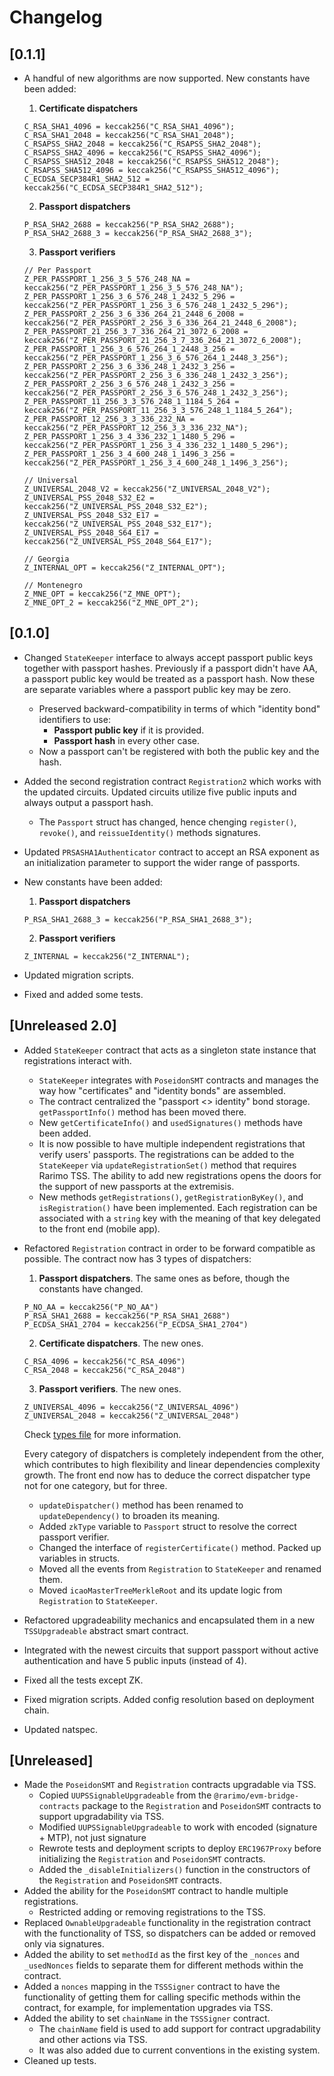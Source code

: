 # Changelog

## [0.1.1]

* A handful of new algorithms are now supported. New constants have been added:
    1. **Certificate dispatchers**

    ```solidity
    C_RSA_SHA1_4096 = keccak256("C_RSA_SHA1_4096");
    C_RSA_SHA1_2048 = keccak256("C_RSA_SHA1_2048");
    C_RSAPSS_SHA2_2048 = keccak256("C_RSAPSS_SHA2_2048");
    C_RSAPSS_SHA2_4096 = keccak256("C_RSAPSS_SHA2_4096");
    C_RSAPSS_SHA512_2048 = keccak256("C_RSAPSS_SHA512_2048");
    C_RSAPSS_SHA512_4096 = keccak256("C_RSAPSS_SHA512_4096");
    C_ECDSA_SECP384R1_SHA2_512 = keccak256("C_ECDSA_SECP384R1_SHA2_512");
    ```

    2. **Passport dispatchers**

    ```solidity
    P_RSA_SHA2_2688 = keccak256("P_RSA_SHA2_2688");
    P_RSA_SHA2_2688_3 = keccak256("P_RSA_SHA2_2688_3");
    ```

    3. **Passport verifiers**

    ```solidity
    // Per Passport
    Z_PER_PASSPORT_1_256_3_5_576_248_NA = keccak256("Z_PER_PASSPORT_1_256_3_5_576_248_NA");
    Z_PER_PASSPORT_1_256_3_6_576_248_1_2432_5_296 = keccak256("Z_PER_PASSPORT_1_256_3_6_576_248_1_2432_5_296");
    Z_PER_PASSPORT_2_256_3_6_336_264_21_2448_6_2008 = keccak256("Z_PER_PASSPORT_2_256_3_6_336_264_21_2448_6_2008");
    Z_PER_PASSPORT_21_256_3_7_336_264_21_3072_6_2008 = keccak256("Z_PER_PASSPORT_21_256_3_7_336_264_21_3072_6_2008");
    Z_PER_PASSPORT_1_256_3_6_576_264_1_2448_3_256 = keccak256("Z_PER_PASSPORT_1_256_3_6_576_264_1_2448_3_256");
    Z_PER_PASSPORT_2_256_3_6_336_248_1_2432_3_256 = keccak256("Z_PER_PASSPORT_2_256_3_6_336_248_1_2432_3_256");
    Z_PER_PASSPORT_2_256_3_6_576_248_1_2432_3_256 = keccak256("Z_PER_PASSPORT_2_256_3_6_576_248_1_2432_3_256");
    Z_PER_PASSPORT_11_256_3_3_576_248_1_1184_5_264 = keccak256("Z_PER_PASSPORT_11_256_3_3_576_248_1_1184_5_264");
    Z_PER_PASSPORT_12_256_3_3_336_232_NA = keccak256("Z_PER_PASSPORT_12_256_3_3_336_232_NA");
    Z_PER_PASSPORT_1_256_3_4_336_232_1_1480_5_296 = keccak256("Z_PER_PASSPORT_1_256_3_4_336_232_1_1480_5_296");
    Z_PER_PASSPORT_1_256_3_4_600_248_1_1496_3_256 = keccak256("Z_PER_PASSPORT_1_256_3_4_600_248_1_1496_3_256");

    // Universal
    Z_UNIVERSAL_2048_V2 = keccak256("Z_UNIVERSAL_2048_V2");
    Z_UNIVERSAL_PSS_2048_S32_E2 = keccak256("Z_UNIVERSAL_PSS_2048_S32_E2");
    Z_UNIVERSAL_PSS_2048_S32_E17 = keccak256("Z_UNIVERSAL_PSS_2048_S32_E17");
    Z_UNIVERSAL_PSS_2048_S64_E17 = keccak256("Z_UNIVERSAL_PSS_2048_S64_E17");

    // Georgia
    Z_INTERNAL_OPT = keccak256("Z_INTERNAL_OPT");

    // Montenegro
    Z_MNE_OPT = keccak256("Z_MNE_OPT");
    Z_MNE_OPT_2 = keccak256("Z_MNE_OPT_2");
    ```

## [0.1.0]

* Changed `StateKeeper` interface to always accept passport public keys together with passport hashes. Previously if a passport didn't have AA, a passport public key would be treated as a passport hash. Now these are separate variables where a passport public key may be zero.
    * Preserved backward-compatibility in terms of which "identity bond" identifiers to use:
        - **Passport public key** if it is provided.
        - **Passport hash** in every other case.
    * Now a passport can't be registered with both the public key and the hash.
* Added the second registration contract `Registration2` which works with the updated circuits. Updated circuits utilize five public inputs and always output a passport hash.
    * The `Passport` struct has changed, hence chenging `register()`, `revoke()`, and `reissueIdentity()` methods signatures.
* Updated `PRSASHA1Authenticator` contract to accept an RSA exponent as an initialization parameter to support the wider range of passports.
* New constants have been added:
    1. **Passport dispatchers**

    ```solidity
    P_RSA_SHA1_2688_3 = keccak256("P_RSA_SHA1_2688_3");
    ```

    2. **Passport verifiers**

    ```solidity
    Z_INTERNAL = keccak256("Z_INTERNAL");
    ```
* Updated migration scripts.
* Fixed and added some tests.

## [Unreleased 2.0]

* Added `StateKeeper` contract that acts as a singleton state instance that registrations interact with.
    * `StateKeeper` integrates with `PoseidonSMT` contracts and manages the way how "certificates" and "identity bonds" are assembled.
    * The contract centralized the "passport <> identity" bond storage. `getPassportInfo()` method has been moved there.
    * New `getCertificateInfo()` and `usedSignatures()` methods have been added.
    * It is now possible to have multiple independent registrations that verify users' passports. The registrations can be added to the `StateKeeper` via `updateRegistrationSet()` method that requires Rarimo TSS. The ability to add new registrations opens the doors for the support of new passports at the extremisis.
    * New methods `getRegistrations()`, `getRegistrationByKey()`, and `isRegistration()` have been implemented. Each registration can be associated with a `string` key with the meaning of that key delegated to the front end (mobile app).
* Refactored `Registration` contract in order to be forward compatible as possible. The contract now has 3 types of dispatchers:
    1. **Passport dispatchers**. The same ones as before, though the constants have changed.

    ```solidity
    P_NO_AA = keccak256("P_NO_AA")
    P_RSA_SHA1_2688 = keccak256("P_RSA_SHA1_2688")
    P_ECDSA_SHA1_2704 = keccak256("P_ECDSA_SHA1_2704")
    ```

    2. **Certificate dispatchers**. The new ones.

    ```solidity
    C_RSA_4096 = keccak256("C_RSA_4096")
    C_RSA_2048 = keccak256("C_RSA_2048")
    ```

    3. **Passport verifiers**. The new ones.

    ```solidity
    Z_UNIVERSAL_4096 = keccak256("Z_UNIVERSAL_4096")
    Z_UNIVERSAL_2048 = keccak256("Z_UNIVERSAL_2048")
    ```

    Check [types file](scripts/utils/types.ts) for more information.
    
    Every category of dispatchers is completely independent from the other, which contributes to high flexibility and linear dependencies complexity growth. The front end now has to deduce the correct dispatcher type not for one category, but for three.

    * `updateDispatcher()` method has been renamed to `updateDependency()` to broaden its meaning.
    * Added `zkType` variable to `Passport` struct to resolve the correct passport verifier.
    * Changed the interface of `registerCertificate()` method. Packed up variables in structs.
    * Moved all the events from `Registration` to `StateKeeper` and renamed them.
    * Moved `icaoMasterTreeMerkleRoot` and its update logic from `Registration` to `StateKeeper`.
* Refactored upgradeability mechanics and encapsulated them in a new `TSSUpgradeable` abstract smart contract.
* Integrated with the newest circuits that support passport without active authentication and have 5 public inputs (instead of 4).
* Fixed all the tests except ZK.
* Fixed migration scripts. Added config resolution based on deployment chain.
* Updated natspec.

## [Unreleased]

* Made the `PoseidonSMT` and `Registration` contracts upgradable via TSS.
    * Copied `UUPSSignableUpgradeable`  from the `@rarimo/evm-bridge-contracts` package to the `Registration` and `PoseidonSMT` contracts to support upgradability via TSS.
    * Modified `UUPSSignableUpgradeable` to work with encoded (signature + MTP), not just signature
    * Rewrote tests and deployment scripts to deploy `ERC1967Proxy` before initializing the `Registration` and `PoseidonSMT` contracts.
    * Added the `_disableInitializers()` function in the constructors of the `Registration` and `PoseidonSMT` contracts.
* Added the ability for the `PoseidonSMT` contract to handle multiple registrations.
    * Restricted adding or removing registrations to the TSS.
* Replaced `OwnableUpgradeable` functionality in the registration contract with the functionality of TSS, so dispatchers can be added or removed only via signatures.
* Added the ability to set `methodId` as the first key of the `_nonces` and `_usedNonces` fields to separate them for different methods within the contract.
* Added a `nonces` mapping in the `TSSSigner` contract to have the functionality of getting them for calling specific methods within the contract, for example, for implementation upgrades via TSS.
* Added the ability to set `chainName` in the `TSSSigner` contract.
    * The `chainName` field is used to add support for contract upgradability and other actions via TSS.
    * It was also added due to current conventions in the existing system.
* Cleaned up tests.
